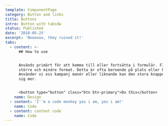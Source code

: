 ```yaml
---
template: ComponentPage
category: Button and links
title: Buttons
intro: Button with tabsdw
status: Published
date: '2018-05-25'
excerpt: 'Noooooo, they ruined it!'
tabs:
  - content: >-
      ## How to use


      Används primärt för att komma till eller fortsätta i formulär. FInns i ett
      större och mindre format. Detta är ofta beroende på plats eller kontext.
      Använder vi oss kampanj manér eller liknande kan den stora knappen ta för
      sig mer.


      <button type="button" class="btn btn-primary">Do this</button>
    name: Design
  - content: 'I''m a code monkey yes i am, yes i am!'
    name: Code
  - content: content code
    name: Code
---
```


